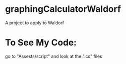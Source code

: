 # graphingCalculatorWaldorf
A project to apply to Waldorf

# To See My Code:
go to "Assests/script" and look at the ".cs" files 
